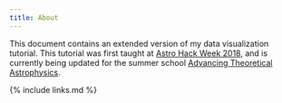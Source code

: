 ```yaml
---
title: About
---
```


This document contains an extended version of my data visualization tutorial. This tutorial was
first taught at [Astro Hack Week 2018][ahw2018], and is currently being updated for the
summer school [Advancing Theoretical Astrophysics][ataschool].



{% include links.md %}

[ahw2018]: http://astrohackweek.org/2018/
[ataschool]: https://collectiveastronomy.github.io/advancingtheoastro/
